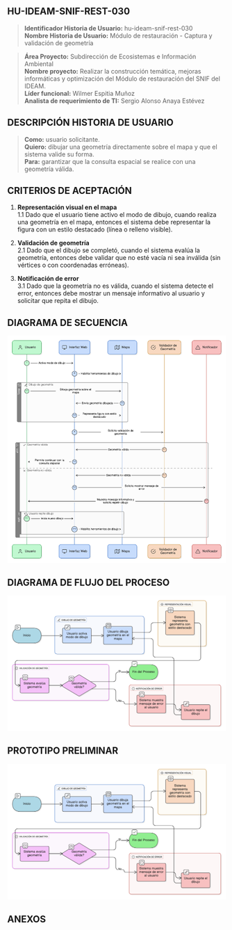 ## HU-IDEAM-SNIF-REST-030

> **Identificador Historia de Usuario:** hu-ideam-snif-rest-030 \
> **Nombre Historia de Usuario:** Módulo de restauración - Captura y validación de geometría

> **Área Proyecto:** Subdirección de Ecosistemas e Información Ambiental \
> **Nombre proyecto:** Realizar la construcción temática, mejoras informáticas y optimización del Módulo de restauración del SNIF del IDEAM. \
> **Líder funcional:** Wilmer Espitia Muñoz\
> **Analista de requerimiento de TI:** Sergio Alonso Anaya Estévez

## DESCRIPCIÓN HISTORIA DE USUARIO

> **Como:** usuario solicitante. \
> **Quiero:** dibujar una geometría directamente sobre el mapa y que el sistema valide su forma. \
> **Para:** garantizar que la consulta espacial se realice con una geometría válida.

## CRITERIOS DE ACEPTACIÓN

1. **Representación visual en el mapa**  
    1.1 Dado que el usuario tiene activo el modo de dibujo, cuando realiza una geometría en el mapa, entonces el sistema debe representar la figura con un estilo destacado (línea o relleno visible).  


2. **Validación de geometría**  
    2.1 Dado que el dibujo se completó, cuando el sistema evalúa la geometría, entonces debe validar que no esté vacía ni sea inválida (sin vértices o con coordenadas erróneas).


3. **Notificación de error**  
    3.1 Dado que la geometría no es válida, cuando el sistema detecte el error, entonces debe mostrar un mensaje informativo al usuario y solicitar que repita el dibujo.


   
## DIAGRAMA DE SECUENCIA

![IMAGEN DIAGRAMA DE SECUENCIA](assets/secuencia-hu-ideam-snif-rest-030.png)

## DIAGRAMA DE FLUJO DEL PROCESO

![IMAGEN DIAGRAMA DE FLUJO DEL PROCESO](assets/actividades-hu-ideam-snif-rest-030.png)

## PROTOTIPO PRELIMINAR

![PROTOTIPO PRELIMINAR](assets/wireframe-hu-ideam-snif-rest-030.png)

## ANEXOS
